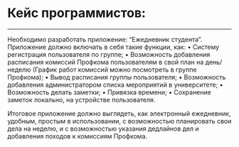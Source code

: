 # Кейс программистов: 
---
Необходимо разработать приложение: “Ежедневник студента”. Приложение должно включать в себя такие функции, как: 
• Систему регистрация пользователя по группе;
• Возможность добавления расписания комиссий Профкома пользователям в свой план на день/неделю (График работ комиссий можно посмотреть в группе Профкома);
• Вывод расписания группы пользователя;
• Возможность добавления администратором списка мероприятий в университете;
• Возможность делать заметки;
• Привязка времени;
• Сохранение заметок локально, на устройстве пользователя.

Итоговое приложение должно выглядеть, как электронный ежедневник, удобным, простым в использовании, с возможностью планировать свои дела на неделю, и с возможностью указания дедлайнов дел и добавления походов к комиссиям Профкома.

